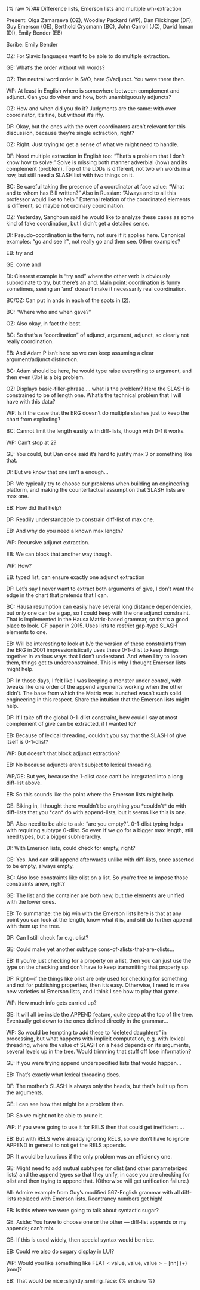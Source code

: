 {% raw %}## Difference lists, Emerson lists and multiple wh-extraction

Present: Olga Zamaraeva (OZ), Woodley Packard (WP), Dan Flickinger (DF),
Guy Emerson (GE), Berthold Crysmann (BC), John Carroll (JC), David Inman
(DI), Emily Bender (EB)

Scribe: Emily Bender

OZ: For Slavic languages want to be able to do multiple extraction.

GE: What’s the order without wh words?

OZ: The neutral word order is SVO, here SVadjunct. You were there then.

WP: At least in English where is somewhere between complement and
adjunct. Can you do when and how, both unambiguously adjuncts?

OZ: How and when did you do it? Judgments are the same: with over
coordinator, it’s fine, but without it’s iffy.

DF: Okay, but the ones with the overt coordinators aren’t relevant for
this discussion, because they’re single extraction, right?

OZ: Right. Just trying to get a sense of what we might need to handle.

DF: Need multiple extraction in English too: “That’s a problem that I
don’t know how to solve.” Solve is missing both manner adverbial (how)
and its complement (problem). Top of the LDDs is different, not two wh
words in a row, but still need a SLASH list with two things on it.

BC: Be careful taking the presence of a coordinator at face value: “What
and to whom has Bill written?” Also in Russian: “Always and to all this
professor would like to help.” External relation of the coordinated
elements is different, so maybe not ordinary coordination.

OZ: Yesterday, Sanghoun said he would like to analyze these cases as
some kind of fake coordination, but I didn’t get a detailed sense.

DI: Pseudo-coordination is the term, not sure if it applies here.
Canonical examples: “go and see if”, not really go and then see. Other
examples?

EB: try and

GE: come and

DI: Clearest example is “try and” where the other verb is obviously
subordinate to try, but there’s an and. Main point: coordination is
funny sometimes, seeing an ‘and’ doesn’t make it necessarily real
coordination.

BC/OZ: Can put in ands in each of the spots in (2).

BC: “Where who and when gave?”

OZ: Also okay, in fact the best.

BC: So that’s a “coordination” of adjunct, argument, adjunct, so clearly
not really coordination.

EB: And Adam P isn’t here so we can keep assuming a clear
argument/adjunct distinction.

BC: Adam should be here, he would type raise everything to argument, and
then even (3b) is a big problem.

OZ: Displays basic-filler-phrase…. what is the problem? Here the SLASH
is constrained to be of length one. What’s the technical problem that I
will have with this data?

WP: Is it the case that the ERG doesn’t do multiple slashes just to keep
the chart from exploding?

BC: Cannot limit the length easily with diff-lists, though with 0-1 it
works.

WP: Can’t stop at 2?

GE: You could, but Dan once said it’s hard to justify max 3 or something
like that.

DI: But we know that one isn’t a enough…

DF: We typically try to choose our problems when building an engineering
platform, and making the counterfactual assumption that SLASH lists are
max one.

EB: How did that help?

DF: Readily understandable to constrain diff-list of max one.

EB: And why do you need a known max length?

WP: Recursive adjunct extraction.

EB: We can block that another way though.

WP: How?

EB: typed list, can ensure exactly one adjunct extraction

DF: Let’s say I never want to extract both arguments of give, I don’t
want the edge in the chart that pretends that I can.

BC: Hausa resumption can easily have several long distance dependencies,
but only one can be a gap, so I could keep with the one adjunct
constraint. That is implemented in the Hausa Matrix-based grammar, so
that’s a good place to look. GF paper in 2015. Uses lists to restrict
gap-type SLASH elements to one.

EB: Will be interesting to look at b/c the version of these constraints
from the ERG in 2001 impressionistically uses these 0-1-dlist to keep
things together in various ways that I don’t understand. And when I try
to loosen them, things get to underconstrained. This is why I thought
Emerson lists might help.

DF: In those days, I felt like I was keeping a monster under control,
with tweaks like one order of the append arguments working when the
other didn’t. The base from which the Matrix was launched wasn’t such
solid engineering in this respect. Share the intuition that the Emerson
lists might help.

DF: If I take off the global 0-1-dlist constraint, how could I say at
most complement of give can be extracted, if I wanted to?

EB: Because of lexical threading, couldn’t you say that the SLASH of
give itself is 0-1-dlist?

WP: But doesn’t that block adjunct extraction?

EB: No because adjuncts aren’t subject to lexical threading.

WP/GE: But yes, because the 1-dlist case can’t be integrated into a long
diff-list above.

EB: So this sounds like the point where the Emerson lists might help.

GE: Biking in, I thought there wouldn’t be anything you \*couldn't\* do
with diff-lists that you \*can\* do with append-lists, but it seems like
this is one.

DF: Also need to be able to ask: “are you empty?”. 0-1-dlist typing
helps with requiring subtype 0-dlist. So even if we go for a bigger max
length, still need types, but a bigger subhierarchy.

DI: With Emerson lists, could check for empty, right?

GE: Yes. And can still append afterwards unlike with diff-lists, once
asserted to be empty, always empty.

BC: Also lose constraints like olist on a list. So you’re free to impose
those constraints anew, right?

GE: The list and the container are both new, but the elements are
unified with the lower ones.

EB: To summarize: the big win with the Emerson lists here is that at any
point you can look at the length, know what it is, and still do further
append with them up the tree.

DF: Can I still check for e.g. olist?

GE: Could make yet another subtype cons-of-alists-that-are-olists…

EB: If you’re just checking for a property on a list, then you can just
use the type on the checking and don’t have to keep transmitting that
property up.

DF: Right—if the things like olist are only used for checking for
something and not for publishing properties, then it’s easy. Otherwise,
I need to make new varieties of Emerson lists, and I think I see how to
play that game.

WP: How much info gets carried up?

GE: It will all be inside the APPEND feature, quite deep at the top of
the tree. Eventually get down to the ones defined directly in the
grammar…

WP: So would be tempting to add these to “deleted daughters” in
processing, but what happens with implicit computation, e.g. with
lexical threading, where the value of SLASH on a head depends on its
arguments, several levels up in the tree. Would trimming that stuff off
lose information?

GE: If you were trying append underspecified lists that would happen…

EB: That’s exactly what lexical threading does.

DF: The mother’s SLASH is always only the head’s, but that’s built up
from the arguments.

GE: I can see how that might be a problem then.

DF: So we might not be able to prune it.

WP: If you were going to use it for RELS then that could get
inefficient….

EB: But with RELS we’re already ignoring RELS, so we don’t have to
ignore APPEND in general to not get the RELS appends.

DF: It would be luxurious if the only problem was an efficiency one.

GE: Might need to add mutual subtypes for olist (and other parameterized
lists) and the append types so that they unify, in case you are checking
for olist and then trying to append that. (Otherwise will get
unification failure.)

All: Admire example from Guy’s modified 567-English grammar with all
diff-lists replaced with Emerson lists. Reentrancy numbers get high!

EB: Is this where we were going to talk about syntactic sugar?

GE: Aside: You have to choose one or the other — diff-list appends or my
appends; can’t mix.

GE: If this is used widely, then special syntax would be nice.

EB: Could we also do sugary display in LUI?

WP: Would you like something like FEAT &lt; value, value, value &gt; =
\[nn\] (+) \[mm\]?

EB: That would be nice :slightly\_smiling\_face:
{% endraw %}